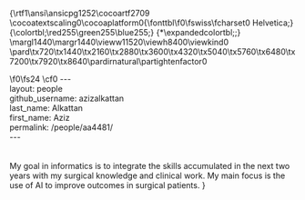 {\rtf1\ansi\ansicpg1252\cocoartf2709
\cocoatextscaling0\cocoaplatform0{\fonttbl\f0\fswiss\fcharset0 Helvetica;}
{\colortbl;\red255\green255\blue255;}
{\*\expandedcolortbl;;}
\margl1440\margr1440\vieww11520\viewh8400\viewkind0
\pard\tx720\tx1440\tx2160\tx2880\tx3600\tx4320\tx5040\tx5760\tx6480\tx7200\tx7920\tx8640\pardirnatural\partightenfactor0

\f0\fs24 \cf0 ---\
layout: people\
github_username: azizalkattan\
last_name: Alkattan\
first_name: Aziz\
permalink: /people/aa4481/\
---\
\
\
My goal in informatics is to integrate the skills accumulated in the next two years with my surgical knowledge and clinical work. My main focus is the use of AI to improve outcomes in surgical patients. }